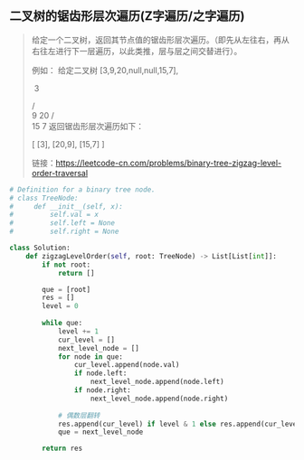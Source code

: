 ## 二叉树的锯齿形层次遍历(Z字遍历/之字遍历)

> 给定一个二叉树，返回其节点值的锯齿形层次遍历。（即先从左往右，再从右往左进行下一层遍历，以此类推，层与层之间交替进行）。
>
> 例如：
> 给定二叉树 [3,9,20,null,null,15,7],
>
> ​	3
>
>    / \
>   9  20
>       /  \
>    15   7
> 返回锯齿形层次遍历如下：
>
> [
>   [3],
>   [20,9],
>   [15,7]
> ]
>
>
> 链接：https://leetcode-cn.com/problems/binary-tree-zigzag-level-order-traversal

```python
# Definition for a binary tree node.
# class TreeNode:
#     def __init__(self, x):
#         self.val = x
#         self.left = None
#         self.right = None

class Solution:
    def zigzagLevelOrder(self, root: TreeNode) -> List[List[int]]:
        if not root:
            return []

        que = [root]
        res = []
        level = 0
        
        while que:
            level += 1
            cur_level = []
            next_level_node = []
            for node in que:
                cur_level.append(node.val)
                if node.left:
                    next_level_node.append(node.left)
                if node.right:
                    next_level_node.append(node.right)
            
            # 偶数层翻转
            res.append(cur_level) if level & 1 else res.append(cur_level[::-1])      
            que = next_level_node

        return res
```

